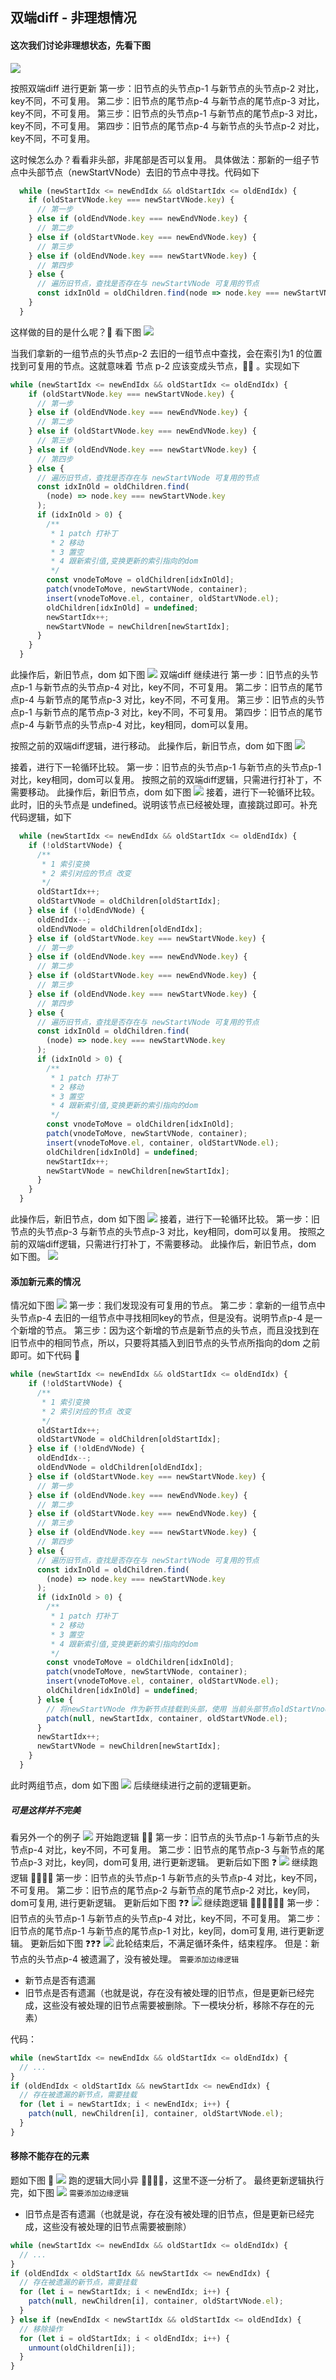 ## 双端diff - 非理想情况
#### 这次我们讨论非理想状态，先看下图
![](Pasted%20image%2020220318222010.png)

按照双端diff 进行更新
第一步：旧节点的头节点p-1 与新节点的头节点p-2 对比，key不同，不可复用。
第二步：旧节点的尾节点p-4 与新节点的尾节点p-3 对比，key不同，不可复用。
第三步：旧节点的头节点p-1 与新节点的尾节点p-3 对比，key不同，不可复用。
第四步：旧节点的尾节点p-4 与新节点的头节点p-2 对比，key不同，不可复用。

这时候怎么办？看看非头部，非尾部是否可以复用。
具体做法：那新的一组子节点中头部节点（newStartVNode）去旧的节点中寻找。代码如下
```js
  while (newStartIdx <= newEndIdx && oldStartIdx <= oldEndIdx) {
    if (oldStartVNode.key === newStartVNode.key) {
      // 第一步
    } else if (oldEndVNode.key === newEndVNode.key) {
      // 第二步
    } else if (oldStartVNode.key === newEndVNode.key) {
      // 第三步
    } else if (oldEndVNode.key === newStartVNode.key) {
      // 第四步
    } else {
      // 遍历旧节点，查找是否存在与 newStartVNode 可复用的节点
      const idxInOld = oldChildren.find(node => node.key === newStartVNode.key)
    }
  }
``` 
这样做的目的是什么呢？🌻 看下图
![](Pasted%20image%2020220318225033.png)

当我们拿新的一组节点的头节点p-2 去旧的一组节点中查找，会在索引为1 的位置找到可复用的节点。这就意味着 节点 p-2 应该变成头节点，🏋‍♀ 。实现如下
```js
while (newStartIdx <= newEndIdx && oldStartIdx <= oldEndIdx) {
    if (oldStartVNode.key === newStartVNode.key) {
      // 第一步
    } else if (oldEndVNode.key === newEndVNode.key) {
      // 第二步
    } else if (oldStartVNode.key === newEndVNode.key) {
      // 第三步
    } else if (oldEndVNode.key === newStartVNode.key) {
      // 第四步
    } else {
      // 遍历旧节点，查找是否存在与 newStartVNode 可复用的节点
      const idxInOld = oldChildren.find(
        (node) => node.key === newStartVNode.key
      );
      if (idxInOld > 0) {
        /**
         * 1 patch 打补丁
         * 2 移动
         * 3 置空
         * 4 跟新索引值,变换更新的索引指向的dom
         */
        const vnodeToMove = oldChildren[idxInOld];
        patch(vnodeToMove, newStartVNode, container);
        insert(vnodeToMove.el, container, oldStartVNode.el);
        oldChildren[idxInOld] = undefined;
        newStartIdx++;
        newStartVNode = newChildren[newStartIdx];
      }
    }
  }
```
此操作后，新旧节点，dom 如下图
![](Pasted%20image%2020220318232806.png)
双端diff 继续进行
第一步：旧节点的头节点p-1 与新节点的头节点p-4 对比，key不同，不可复用。
第二步：旧节点的尾节点p-4 与新节点的尾节点p-3 对比，key不同，不可复用。
第三步：旧节点的头节点p-1 与新节点的尾节点p-3 对比，key不同，不可复用。
第四步：旧节点的尾节点p-4 与新节点的头节点p-4 对比，key相同，dom可以复用。

按照之前的双端diff逻辑，进行移动。
此操作后，新旧节点，dom 如下图
![](Pasted%20image%2020220319155503.png)

接着，进行下一轮循环比较。
第一步：旧节点的头节点p-1 与新节点的头节点p-1 对比，key相同，dom可以复用。
按照之前的双端diff逻辑，只需进行打补丁，不需要移动。
此操作后，新旧节点，dom 如下图
![](Pasted%20image%2020220319161018.png)
接着，进行下一轮循环比较。
此时，旧的头节点是 undefined。说明该节点已经被处理，直接跳过即可。补充代码逻辑，如下
```js
  while (newStartIdx <= newEndIdx && oldStartIdx <= oldEndIdx) {
    if (!oldStartVNode) {
      /**
       * 1 索引变换
       * 2 索引对应的节点 改变
       */
      oldStartIdx++;
      oldStartVNode = oldChildren[oldStartIdx];
    } else if (!oldEndVNode) {
      oldEndIdx--;
      oldEndVNode = oldChildren[oldEndIdx];
    } else if (oldStartVNode.key === newStartVNode.key) {
      // 第一步
    } else if (oldEndVNode.key === newEndVNode.key) {
      // 第二步
    } else if (oldStartVNode.key === newEndVNode.key) {
      // 第三步
    } else if (oldEndVNode.key === newStartVNode.key) {
      // 第四步
    } else {
      // 遍历旧节点，查找是否存在与 newStartVNode 可复用的节点
      const idxInOld = oldChildren.find(
        (node) => node.key === newStartVNode.key
      );
      if (idxInOld > 0) {
        /**
         * 1 patch 打补丁
         * 2 移动
         * 3 置空
         * 4 跟新索引值,变换更新的索引指向的dom
         */
        const vnodeToMove = oldChildren[idxInOld];
        patch(vnodeToMove, newStartVNode, container);
        insert(vnodeToMove.el, container, oldStartVNode.el);
        oldChildren[idxInOld] = undefined;
        newStartIdx++;
        newStartVNode = newChildren[newStartIdx];
      }
    }
  }
```
此操作后，新旧节点，dom 如下图
![](Pasted%20image%2020220319163005.png)
接着，进行下一轮循环比较。
第一步：旧节点的头节点p-3 与新节点的头节点p-3 对比，key相同，dom可以复用。
按照之前的双端diff逻辑，只需进行打补丁，不需要移动。
此操作后，新旧节点，dom 如下图。
![](Pasted%20image%2020220319163902.png)

#### 添加新元素的情况
情况如下图
![](Pasted%20image%2020220319213106.png)
第一步：我们发现没有可复用的节点。
第二步：拿新的一组节点中头节点p-4 去旧的一组节点中寻找相同key的节点，但是没有。说明节点p-4 是一个新增的节点。
第三步：因为这个新增的节点是新节点的头节点，而且没找到在旧节点中的相同节点，所以，只要将其插入到旧节点的头节点所指向的dom 之前即可。如下代码 🌵
```js
while (newStartIdx <= newEndIdx && oldStartIdx <= oldEndIdx) {
    if (!oldStartVNode) {
      /**
       * 1 索引变换
       * 2 索引对应的节点 改变
       */
      oldStartIdx++;
      oldStartVNode = oldChildren[oldStartIdx];
    } else if (!oldEndVNode) {
      oldEndIdx--;
      oldEndVNode = oldChildren[oldEndIdx];
    } else if (oldStartVNode.key === newStartVNode.key) {
      // 第一步
    } else if (oldEndVNode.key === newEndVNode.key) {
      // 第二步
    } else if (oldStartVNode.key === newEndVNode.key) {
      // 第三步
    } else if (oldEndVNode.key === newStartVNode.key) {
      // 第四步
    } else {
      // 遍历旧节点，查找是否存在与 newStartVNode 可复用的节点
      const idxInOld = oldChildren.find(
        (node) => node.key === newStartVNode.key
      );
      if (idxInOld > 0) {
        /**
         * 1 patch 打补丁
         * 2 移动
         * 3 置空
         * 4 跟新索引值,变换更新的索引指向的dom
         */
        const vnodeToMove = oldChildren[idxInOld];
        patch(vnodeToMove, newStartVNode, container);
        insert(vnodeToMove.el, container, oldStartVNode.el);
        oldChildren[idxInOld] = undefined;
      } else {
        // 将newStartVNode 作为新节点挂载到头部，使用 当前头部节点oldStartVnode.el 作为锚点
        patch(null, newStartIdx, container, oldStartVNode.el);
      }
      newStartIdx++;
      newStartVNode = newChildren[newStartIdx];
    }
  }
```

此时两组节点，dom 如下图
![](Pasted%20image%2020220319220953.png)
后续继续进行之前的逻辑更新。
##### 可是这样并不完美
看另外一个的例子
![](Pasted%20image%2020220319221334.png)
开始跑逻辑 🏃‍♂
第一步：旧节点的头节点p-1 与新节点的头节点p-4 对比，key不同，不可复用。
第二步：旧节点的尾节点p-3 与新节点的尾节点p-3 对比，key同，dom可复用, 进行更新逻辑。
更新后如下图 ❓
![](Pasted%20image%2020220319222314.png)
继续跑逻辑 🏃‍♂🏃‍♂
第一步：旧节点的头节点p-1 与新节点的头节点p-4 对比，key不同，不可复用。
第二步：旧节点的尾节点p-2 与新节点的尾节点p-2 对比，key同，dom可复用, 进行更新逻辑。
更新后如下图 ❓❓
![](Pasted%20image%2020220319222828.png)
继续跑逻辑 🏃‍♂🏃‍♂🏃‍♂
第一步：旧节点的头节点p-1 与新节点的头节点p-4 对比，key不同，不可复用。
第二步：旧节点的尾节点p-1 与新节点的尾节点p-1 对比，key同，dom可复用, 进行更新逻辑。
更新后如下图 ❓❓❓
![](Pasted%20image%2020220319223304.png)
此轮结束后，不满足循环条件，结束程序。
但是：新节点的头节点p-4 被遗漏了，没有被处理。
`需要添加边缘逻辑`
- 新节点是否有遗漏
- 旧节点是否有遗漏（也就是说，存在没有被处理的旧节点，但是更新已经完成，这些没有被处理的旧节点需要被删除。下一模块分析，移除不存在的元素）
  
代码：
```js
while (newStartIdx <= newEndIdx && oldStartIdx <= oldEndIdx) {
  // ...
}
if (oldEndIdx < oldStartIdx && newStartIdx <= newEndIdx) {
  // 存在被遗漏的新节点，需要挂载
  for (let i = newStartIdx; i < newEndIdx; i++) {
    patch(null, newChildren[i], container, oldStartVNode.el);
  }
}
```
#### 移除不能存在的元素 
题如下图 🌲
![](Pasted%20image%2020220319225122.png)
跑的逻辑大同小异 🏃‍♂🏃‍♂，这里不逐一分析了。
最终更新逻辑执行完，如下图
![](Pasted%20image%2020220319231000.png)
`需要添加边缘逻辑`
- 旧节点是否有遗漏（也就是说，存在没有被处理的旧节点，但是更新已经完成，这些没有被处理的旧节点需要被删除）

```js
while (newStartIdx <= newEndIdx && oldStartIdx <= oldEndIdx) {
  // ...
}
if (oldEndIdx < oldStartIdx && newStartIdx <= newEndIdx) {
  // 存在被遗漏的新节点，需要挂载
  for (let i = newStartIdx; i < newEndIdx; i++) {
    patch(null, newChildren[i], container, oldStartVNode.el);
  }
} else if (newEndIdx < newStartIdx && oldStartIdx <= oldEndIdx) {
  // 移除操作
  for (let i = oldStartIdx; i < oldEndIdx; i++) {
    unmount(oldChildren[i]);
  }
}
```

